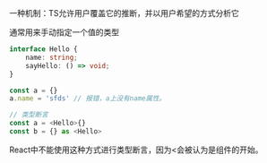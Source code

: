 一种机制：TS允许用户覆盖它的推断，并以用户希望的方式分析它

通常用来手动指定一个值的类型

```typescript
interface Hello {
	name: string;
	sayHello: () => void;
}

const a = {}
a.name = 'sfds' // 报错，a上没有name属性。

// 类型断言
const a = <Hello>{}
const b = {} as <Hello>

```
React中不能使用这种方式进行类型断言，因为<会被认为是组件的开始。